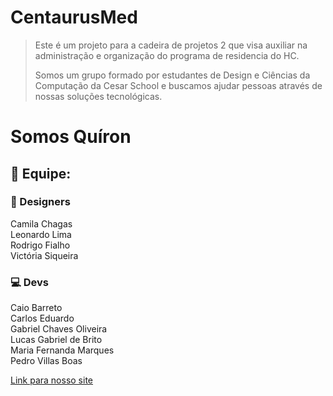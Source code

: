# CentaurusMed 

> Este é um projeto para a cadeira de projetos 2 que visa auxiliar na administração e organização do programa de residencia do HC.
> 
> Somos um grupo formado por estudantes de Design e Ciências da Computação da Cesar School e buscamos ajudar pessoas através de nossas soluções tecnológicas. 

# Somos Quíron

## 🤝 Equipe:
### 🎨 Designers 
<p>Camila Chagas<br>
Leonardo Lima<br>
Rodrigo Fialho<br>
Victória Siqueira</p>

### 💻 Devs
<p>Caio Barreto<br>
  Carlos Eduardo<br>
  Gabriel Chaves Oliveira<br>
  Lucas Gabriel de Brito<br>
  Maria Fernanda Marques<br>
  Pedro Villas Boas
</p>

<p><a href="https://sites.google.com/d/1gMlLWQ1lGoghUHL9xyuPlTG-TrsMg5J1/p/15-kMvQZDep2UFtWcNyz1Ph6KBQ68dzUU/edit">Link para nosso site</a></p>
